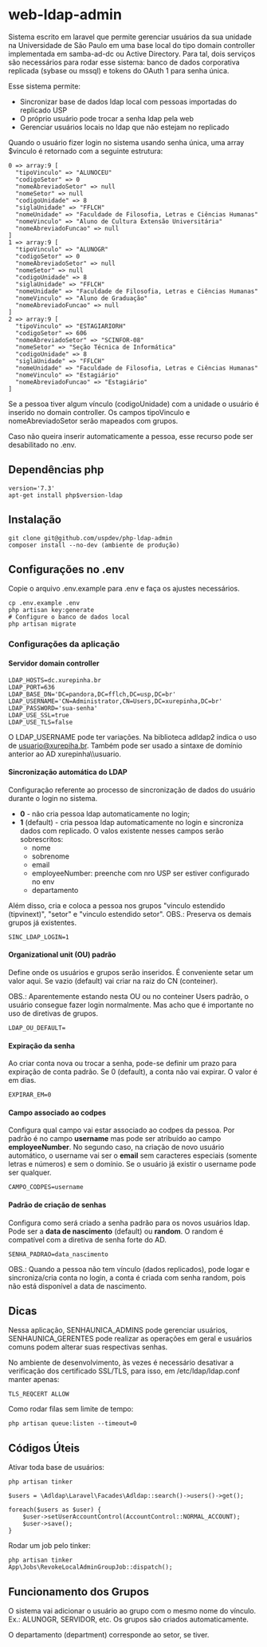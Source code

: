 # web-ldap-admin

Sistema escrito em laravel que permite gerenciar usuários da sua
unidade na Universidade de São Paulo em uma base local do tipo 
domain controller implementada em samba-ad-dc ou Active Directory. 
Para tal, dois serviços são necessários para rodar esse sistema: 
banco de dados corporativa replicada (sybase ou mssql) e tokens do OAuth 1 para senha única.

Esse sistema permite:

 - Sincronizar base de dados ldap local com pessoas importadas do replicado USP
 - O próprio usuário pode trocar a senha ldap pela web
 - Gerenciar usuários locais no ldap que não estejam no replicado

Quando o usuário fizer login no sistema usando senha única, uma array $vinculo
é retornado com a seguinte estrutura:

    0 => array:9 [
      "tipoVinculo" => "ALUNOCEU"
      "codigoSetor" => 0
      "nomeAbreviadoSetor" => null
      "nomeSetor" => null
      "codigoUnidade" => 8
      "siglaUnidade" => "FFLCH"
      "nomeUnidade" => "Faculdade de Filosofia, Letras e Ciências Humanas"
      "nomeVinculo" => "Aluno de Cultura Extensão Universitária"
      "nomeAbreviadoFuncao" => null
    ]
    1 => array:9 [
      "tipoVinculo" => "ALUNOGR"
      "codigoSetor" => 0
      "nomeAbreviadoSetor" => null
      "nomeSetor" => null
      "codigoUnidade" => 8
      "siglaUnidade" => "FFLCH"
      "nomeUnidade" => "Faculdade de Filosofia, Letras e Ciências Humanas"
      "nomeVinculo" => "Aluno de Graduação"
      "nomeAbreviadoFuncao" => null
    ]
    2 => array:9 [
      "tipoVinculo" => "ESTAGIARIORH"
      "codigoSetor" => 606
      "nomeAbreviadoSetor" => "SCINFOR-08"
      "nomeSetor" => "Seção Técnica de Informática"
      "codigoUnidade" => 8
      "siglaUnidade" => "FFLCH"
      "nomeUnidade" => "Faculdade de Filosofia, Letras e Ciências Humanas"
      "nomeVinculo" => "Estagiário"
      "nomeAbreviadoFuncao" => "Estagiário"
    ]

Se a pessoa tiver algum vínculo (codigoUnidade) com a unidade
o usuário é inserido no domain controller. Os campos tipoVinculo e nomeAbreviadoSetor serão mapeados com grupos.

Caso não queira inserir automaticamente a pessoa, esse recurso pode ser desabilitado no .env.

## Dependências php

    version='7.3'
    apt-get install php$version-ldap

## Instalação

    git clone git@github.com/uspdev/php-ldap-admin 
    composer install --no-dev (ambiente de produção)

## Configurações no .env

Copie o arquivo .env.example para .env e faça os ajustes necessários.

    cp .env.example .env
    php artisan key:generate
    # Configure o banco de dados local
    php artisan migrate

### Configurações da aplicação

#### Servidor domain controller

    LDAP_HOSTS=dc.xurepinha.br
    LDAP_PORT=636
    LDAP_BASE_DN='DC=pandora,DC=fflch,DC=usp,DC=br'
    LDAP_USERNAME='CN=Administrator,CN=Users,DC=xurepinha,DC=br'
    LDAP_PASSWORD='sua-senha'
    LDAP_USE_SSL=true
    LDAP_USE_TLS=false

O LDAP_USERNAME pode ter variações. Na biblioteca adldap2 indica o uso de usuario@xurepiha.br. Também pode ser usado a sintaxe de domínio anterior ao AD xurepinha\\\\usuario.

#### Sincronização automática do LDAP

Configuração referente ao processo de sincronização de dados do usuário durante o login no sistema.

* **0** - não cria pessoa ldap automaticamente no login;
* **1** (default) - cria pessoa ldap automaticamente no login e sincroniza dados com replicado. O valos existente nesses campos serão sobrescritos:
    * nome
    * sobrenome
    * email
    * employeeNumber: preenche com nro USP ser estiver configurado no env
    * departamento

Além disso, cria e coloca a pessoa nos grupos "vinculo estendido (tipvinext)", "setor" e "vinculo estendido setor". OBS.: Preserva os demais grupos já existentes.

    SINC_LDAP_LOGIN=1

#### Organizational unit (OU) padrão

Define onde os usuários e grupos serão inseridos. É conveniente setar um valor aqui. Se vazio (default) vai criar na raiz do CN (conteiner).

OBS.: Aparentemente estando nesta OU ou no conteiner Users padrão, o usuário consegue fazer login normalmente. Mas acho que é importante no uso de diretivas de grupos. 

    LDAP_OU_DEFAULT=

#### Expiração da senha

Ao criar conta nova ou trocar a senha, pode-se definir um prazo para expiração de conta padrão. Se 0 (default), a conta não vai expirar. O valor é em dias.

    EXPIRAR_EM=0

#### Campo associado ao codpes

Configura qual campo vai estar associado ao codpes da pessoa. Por padrão é no campo **username** mas pode ser atribuído ao campo **employeeNumber**. No segundo caso, na criação de novo usuário automático, o username vai ser o **email** sem caracteres especiais (somente letras e números) e sem o domínio. Se o usuário já existir o username pode ser qualquer.

    CAMPO_CODPES=username
    
#### Padrão de criação de senhas

Configura como será criado a senha padrão para os novos usuários ldap. Pode ser a **data de nascimento** (default) ou **random**. O random é compatível com a diretiva de senha forte do AD.

    SENHA_PADRAO=data_nascimento 

OBS.: Quando a pessoa não tem vínculo (dados replicados), pode logar e sincroniza/cria conta no login, a conta é criada com senha random, pois não está disponível a data de nascimento.

## Dicas

Nessa aplicação, SENHAUNICA_ADMINS pode gerenciar usuários, SENHAUNICA_GERENTES pode realizar as operações em geral e usuários comuns podem alterar suas respectivas senhas.

No ambiente de desenvolvimento, às vezes é necessário desativar a verificação 
dos certificado SSL/TLS, para isso, em /etc/ldap/ldap.conf manter apenas: 

    TLS_REQCERT ALLOW

Como rodar filas sem limite de tempo:

    php artisan queue:listen --timeout=0

## Códigos Úteis

Ativar toda base de usuários:

    php artisan tinker

    $users = \Adldap\Laravel\Facades\Adldap::search()->users()->get();

    foreach($users as $user) {
        $user->setUserAccountControl(AccountControl::NORMAL_ACCOUNT);
        $user->save();
    }

Rodar um job pelo tinker:

    php artisan tinker
    App\Jobs\RevokeLocalAdminGroupJob::dispatch();


## Funcionamento dos Grupos

O sistema vai adicionar o usuário ao grupo com o mesmo nome do vínculo. Ex.: ALUNOGR, SERVIDOR, etc. Os grupos são criados automaticamente.

O departamento (department) corresponde ao setor, se tiver.